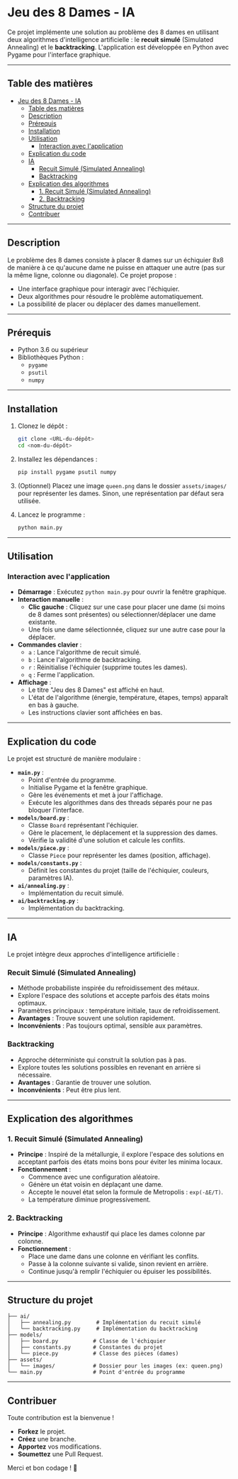 # Jeu des 8 Dames - IA

Ce projet implémente une solution au problème des 8 dames en utilisant deux algorithmes d'intelligence artificielle : le **recuit simulé** (Simulated Annealing) et le **backtracking**. L'application est développée en Python avec Pygame pour l'interface graphique.

---

## Table des matières

- [Jeu des 8 Dames - IA](#jeu-des-8-dames---ia)
  - [Table des matières](#table-des-matières)
  - [Description](#description)
  - [Prérequis](#prérequis)
  - [Installation](#installation)
  - [Utilisation](#utilisation)
    - [Interaction avec l'application](#interaction-avec-lapplication)
  - [Explication du code](#explication-du-code)
  - [IA](#ia)
    - [Recuit Simulé (Simulated Annealing)](#recuit-simulé-simulated-annealing)
    - [Backtracking](#backtracking)
  - [Explication des algorithmes](#explication-des-algorithmes)
    - [1. Recuit Simulé (Simulated Annealing)](#1-recuit-simulé-simulated-annealing)
    - [2. Backtracking](#2-backtracking)
  - [Structure du projet](#structure-du-projet)
  - [Contribuer](#contribuer)

---

## Description

Le problème des 8 dames consiste à placer 8 dames sur un échiquier 8x8 de manière à ce qu'aucune dame ne puisse en attaquer une autre (pas sur la même ligne, colonne ou diagonale). Ce projet propose :

- Une interface graphique pour interagir avec l'échiquier.
- Deux algorithmes pour résoudre le problème automatiquement.
- La possibilité de placer ou déplacer des dames manuellement.

---

## Prérequis

- Python 3.6 ou supérieur
- Bibliothèques Python :
  - `pygame`
  - `psutil`
  - `numpy`

---

## Installation

1. Clonez le dépôt :

   ```bash
   git clone <URL-du-dépôt>
   cd <nom-du-dépôt>
   ```

2. Installez les dépendances :

   ```bash
   pip install pygame psutil numpy
   ```

3. (Optionnel) Placez une image `queen.png` dans le dossier `assets/images/` pour représenter les dames. Sinon, une représentation par défaut sera utilisée.
4. Lancez le programme :

   ```bash
   python main.py
   ```

---

## Utilisation

### Interaction avec l'application

- **Démarrage** : Exécutez `python main.py` pour ouvrir la fenêtre graphique.
- **Interaction manuelle** :
  - **Clic gauche** : Cliquez sur une case pour placer une dame (si moins de 8 dames sont présentes) ou sélectionner/déplacer une dame existante.
  - Une fois une dame sélectionnée, cliquez sur une autre case pour la déplacer.
- **Commandes clavier** :
  - `a` : Lance l'algorithme de recuit simulé.
  - `b` : Lance l'algorithme de backtracking.
  - `r` : Réinitialise l'échiquier (supprime toutes les dames).
  - `q` : Ferme l'application.
- **Affichage** :
  - Le titre "Jeu des 8 Dames" est affiché en haut.
  - L'état de l'algorithme (énergie, température, étapes, temps) apparaît en bas à gauche.
  - Les instructions clavier sont affichées en bas.

---

## Explication du code

Le projet est structuré de manière modulaire :

- **`main.py`** :
  - Point d'entrée du programme.
  - Initialise Pygame et la fenêtre graphique.
  - Gère les événements et met à jour l'affichage.
  - Exécute les algorithmes dans des threads séparés pour ne pas bloquer l'interface.
- **`models/board.py`** :
  - Classe `Board` représentant l'échiquier.
  - Gère le placement, le déplacement et la suppression des dames.
  - Vérifie la validité d'une solution et calcule les conflits.
- **`models/piece.py`** :
  - Classe `Piece` pour représenter les dames (position, affichage).
- **`models/constants.py`** :
  - Définit les constantes du projet (taille de l'échiquier, couleurs, paramètres IA).
- **`ai/annealing.py`** :
  - Implémentation du recuit simulé.
- **`ai/backtracking.py`** :
  - Implémentation du backtracking.

---

## IA

Le projet intègre deux approches d'intelligence artificielle :

### Recuit Simulé (Simulated Annealing)

- Méthode probabiliste inspirée du refroidissement des métaux.
- Explore l'espace des solutions et accepte parfois des états moins optimaux.
- Paramètres principaux : température initiale, taux de refroidissement.
- **Avantages** : Trouve souvent une solution rapidement.
- **Inconvénients** : Pas toujours optimal, sensible aux paramètres.

### Backtracking

- Approche déterministe qui construit la solution pas à pas.
- Explore toutes les solutions possibles en revenant en arrière si nécessaire.
- **Avantages** : Garantie de trouver une solution.
- **Inconvénients** : Peut être plus lent.

---

## Explication des algorithmes

### 1. Recuit Simulé (Simulated Annealing)

- **Principe** : Inspiré de la métallurgie, il explore l'espace des solutions en acceptant parfois des états moins bons pour éviter les minima locaux.
- **Fonctionnement** :
  - Commence avec une configuration aléatoire.
  - Génère un état voisin en déplaçant une dame.
  - Accepte le nouvel état selon la formule de Metropolis : `exp(-ΔE/T)`.
  - La température diminue progressivement.

### 2. Backtracking

- **Principe** : Algorithme exhaustif qui place les dames colonne par colonne.
- **Fonctionnement** :
  - Place une dame dans une colonne en vérifiant les conflits.
  - Passe à la colonne suivante si valide, sinon revient en arrière.
  - Continue jusqu'à remplir l'échiquier ou épuiser les possibilités.

---

## Structure du projet

```
├── ai/
│   ├── annealing.py        # Implémentation du recuit simulé
│   └── backtracking.py     # Implémentation du backtracking
├── models/
│   ├── board.py           # Classe de l'échiquier
│   ├── constants.py       # Constantes du projet
│   └── piece.py           # Classe des pièces (dames)
├── assets/
│   └── images/            # Dossier pour les images (ex: queen.png)
└── main.py                # Point d'entrée du programme
```

---

## Contribuer

Toute contribution est la bienvenue !

- **Forkez** le projet.
- **Créez** une branche.
- **Apportez** vos modifications.
- **Soumettez** une Pull Request.

Merci et bon codage ! 🎯
